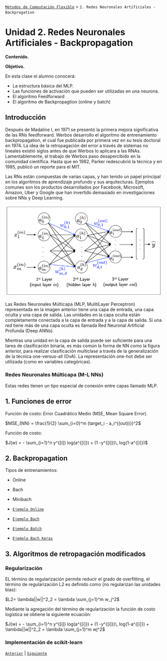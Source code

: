 [`Métodos de Computación Flexible`](../README.md) > `2. Redes Neuronales Artificiales - Backprogation`

#  Unidad 2. Redes Neuronales Artificiales - Backpropagation

**Contenido.**


**Objetivo.**

En esta clase el alumno conocerá:

* La estructura básica del MLP.
* Las funciones de activación que pueden ser utilizadas en una neurona.
* El algoritmo Feedforward
* El algoritmo de Backpropagtion (online y batch)

## Introducción

Después de Madaline I, en 1971 se presentó la primera mejora significativa de las RNs feedforward. Werbos desarrollo el algoritmo de entrenamiento backpropagation, el cual fue publicada por primera vez en su tesis doctoral en 1974. La idea de la retropagación del error a través de sistemas no lineales existió siglos antes de que Werbos lo aplicara a las RNAs. Lamentablemente, el trabajo de Werbos paso desapercibido en la comunidad científica. Hasta que en 1982, Parker redescubrió la técnica y en 1985, publicó un reporte para el MIT.

Las RNs están compuestas de varias capas, y han tenido un papel principal en los algoritmos de aprendizaje profundo y sus arquitecturas. Ejemplos comunes son los productos desarrollados por Facebook, Microsoft, Amazon, Uber y Google que han invertido demasiado en investigaciones sobre NNs y Deep Learning.

![mlp](./img/mlp.png)

Las Redes Neuronales Múlticapa (MLP, MulitiLayer Perceptron) representada en la imagen anterior tiene una capa de entrada, una capa oculta y una capa de salida. Las unidades en la capa oculta están completamente conectada a la capa de entrada y a la capa de salida. Si una red tiene más de una capa oculta es llamada Red Neuronal Artificial Profunda (Deep ANNs).

Mientras una unidad en la capa de salida puede ser suficiente para una tarea de clasificación binaria, es más común la forma de NN como la figura anterior, para realizar clasificación multiclase a través de la generalización de la técnica one-versus-all (OvA). La representación one-hot debe ser utilizada (como en variables categóricas).

### Redes Neuronales Múlticapa (M-L NNs)

Estas redes tienen un tipo especial de conexión entre capas llamado MLP.

## 1. Funciones de error

Función de costo: Error Cuadrático Medio (MSE, Mean Square Error).

$MSE_{NN} = \frac{1}{2} \sum_{i=0}^m (target_i - a_i^{(out))})^2$

Función de costo:

$J(w) = - \sum_{i=1}^n y^{[i]} log(a^{[i]}) + (1 -y^{[i]})\, log(1-a^{[i]})$

## 2. Backpropagation

Tipos de entrenamientos:

* Online
* Bach
* Minibach

* [`Ejemplo Online`](./code/brackpropagation_online.ipynb)
* [`Ejemplo Bach`]()

* [`Ejemplo Batch`](./code/MLP_batch_own.ipynb)
* [`Ejemplo Bach Keras`](./code/MLP_Keras.ipynb)

## 3. Algoritmos de retropagación modificados

### Regularización

EL término de regularización permite reducir el grado de overfitting, el término de regularización L2 es definido como (no regularizan las unidades bias):

$L2= \lambda||w||^2_2 = \lambda \sum_{j=1}^m w_j^2$

Mediante la agregación del término de regularización la función de costo logística se obtiene la siguiente ecuación:

$J(w) = - \sum_{i=1}^n y^{[i]} log(a^{[i]}) + (1 -y^{[i]})\, log(1-a^{[i]}) + \lambda||w||^2_2 = \lambda \sum_{j=1}^m wj^2$

### Implementación de scikit-learn


[`Anterior`](../L02-1_perceptron/README.md) | [`Siguiente`](../README.md)
